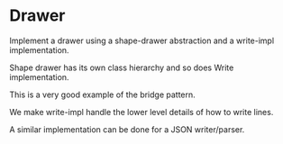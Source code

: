 # Drawer 

Implement a drawer using a shape-drawer abstraction and a write-impl implementation.

Shape drawer has its own class hierarchy and so does Write implementation.

This is a very good example of the bridge pattern.

We make write-impl handle the lower level details of how to write lines.

A similar implementation can be done for a JSON writer/parser.